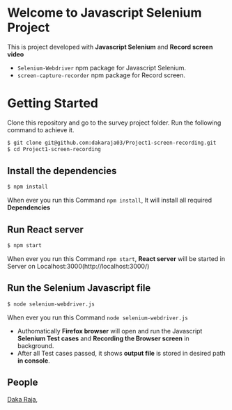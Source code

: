 # Welcome to Javascript Selenium Project
This is project developed with **Javascript Selenium** and **Record screen video** 
- `Selenium-Webdriver` npm package for Javascript Selenium.
- `screen-capture-recorder` npm package for Record screen.

# Getting Started
Clone this repository and go to the survey project folder. Run the following command to achieve it.
```bash
$ git clone git@github.com:dakaraja03/Project1-screen-recording.git
$ cd Project1-screen-recording
```

## Install the dependencies
```bash
$ npm install
```
When ever you run this Command `npm install`, It will install all required **Dependencies**
## Run React server
```bash
$ npm start
```
When ever you run this Command `npm start`, **React server** will be started in Server on Localhost:3000(http://localhost:3000/) 

## Run the Selenium Javascript file
```bash
$ node selenium-webdriver.js
```
When ever you run this Command `node selenium-webdriver.js`
- Authomatically **Firefox browser** will open and run the Javascript **Selenium Test cases** and **Recording the Browser screen** in background. 
- After all Test cases passed, it shows **output file** is stored in desired path **in console**.

## People
[Daka Raja](https://github.com/dakaraja03),